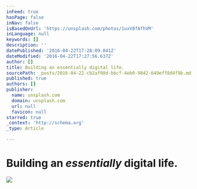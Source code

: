 ```yaml
---
inFeed: true
hasPage: false
inNav: false
isBasedOnUrl: 'https://unsplash.com/photos/1uxV8fAfhVM'
inLanguage: null
keywords: []
description: ''
datePublished: '2016-04-22T17:28:09.041Z'
dateModified: '2016-04-22T17:27:56.637Z'
author: []
title: Building an essentially digital life.
sourcePath: _posts/2016-04-22-cb2af98d-bbcf-4eb0-9842-649eff8d4f9b.md
published: true
authors: []
publisher:
  name: unsplash.com
  domain: unsplash.com
  url: null
  favicon: null
starred: true
_context: 'http://schema.org'
_type: Article

---
```

# Building an _essentially_ digital life.
![](https://images.unsplash.com/5/unsplash-kitsune-3.jpg?ixlib=rb-0.3.5&q=80&fm=jpg&crop=entropy&w=1080&fit=max&s=4c3dc35899cafc4fc8761cfda1ac5114)